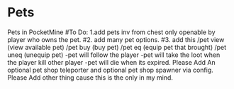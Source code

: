 # Pets
Pets in PocketMine #To Do: 1.add pets inv from chest only openable by player who owns the pet. #2. add many pet options. #3. add this /pet view (view available pet) /pet buy (buy pet) /pet eq (equip pet that brought) /pet uneq (unequip pet)  -pet will follow the player -pet will take the loot when the player kill other player -pet will die when its expired. Please Add An optional pet shop teleporter and optional pet shop spawner via config.  Please Add other thing cause this is the only in my mind.
